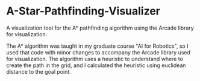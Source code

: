 # A-Star-Pathfinding-Visualizer
A visualization tool for the A* pathfinding algorithm using the Arcade library for visualization.

The A* algorithm was taught in my graduate course "AI for Robotics", so I used that code with minor changes to accompany the Arcade library used for visualization.  The algorithm uses a heuristic to understand where to create the path in the grid, and I calculated the heuristic using euclidean distance to the goal point.
